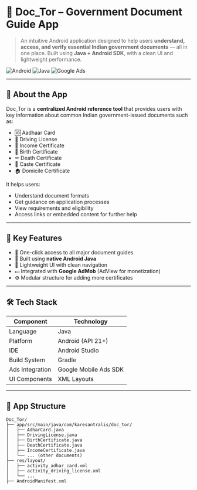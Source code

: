 # 📲 Doc_Tor – Government Document Guide App

> An intuitive Android application designed to help users **understand, access, and verify essential Indian government documents** — all in one place. Built using **Java + Android SDK**, with a clean UI and lightweight performance.

![Android](https://img.shields.io/badge/platform-Android-brightgreen)
![Java](https://img.shields.io/badge/language-Java-orange)
![Google Ads](https://img.shields.io/badge/integration-Google%20AdMob-yellow)


---

## 📌 About the App

Doc_Tor is a **centralized Android reference tool** that provides users with key information about common Indian government-issued documents such as:

- 🆔 Aadhaar Card  
- 🚗 Driving License  
- 🧾 Income Certificate  
- 🧒 Birth Certificate  
- ⚰️ Death Certificate  
- 📜 Caste Certificate  
- 🏠 Domicile Certificate

It helps users:
- Understand document formats
- Get guidance on application processes
- View requirements and eligibility
- Access links or embedded content for further help

---

## 🎯 Key Features

- 📑 One-click access to all major document guides
- 📱 Built using **native Android Java**
- 🎨 Lightweight UI with clean navigation
- 💵 Integrated with **Google AdMob** (AdView for monetization)
- ⚙️ Modular structure for adding more certificates

---

## 🛠 Tech Stack

| Component         | Technology                |
|------------------|---------------------------|
| Language          | Java                      |
| Platform          | Android (API 21+)         |
| IDE               | Android Studio            |
| Build System      | Gradle                    |
| Ads Integration   | Google Mobile Ads SDK     |
| UI Components     | XML Layouts               |

---

## 📂 App Structure

```plaintext
Doc_Tor/
├── app/src/main/java/com/karesantralis/doc_tor/
│   ├── AdharCard.java
│   ├── DrivingLicense.java
│   ├── BirthCertificate.java
│   ├── DeathCertificate.java
│   ├── IncomeCertificate.java
│   └── ... (other documents)
├── res/layout/
│   ├── activity_adhar_card.xml
│   ├── activity_driving_license.xml
│   └── ...
├── AndroidManifest.xml
